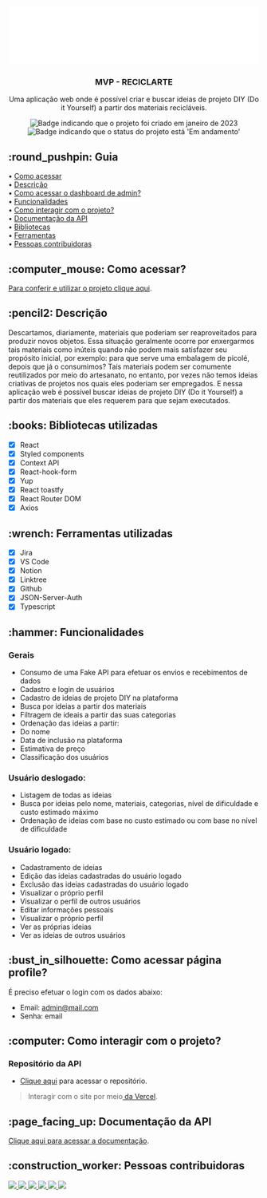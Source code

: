 <div align="center">
<img alt="Artesanato" src="https://github.com/Reciclarte-Kenzie/reciclarte/blob/develop/src/assets/imgs/logoHeader.png" />
</div>

<div align="center">
<h3>
  MVP - RECICLARTE
</h3>
<p>Uma aplicação web onde é possível criar e buscar ideias de projeto DIY (Do it Yourself) a partir dos materiais recicláveis.</p>
</div>

<p align="center">
    <img alt="Badge indicando que o projeto foi criado em janeiro de 2023" src="https://img.shields.io/badge/Data%20de%20cria%C3%A7%C3%A3o-Janeiro%2F2023-blue">
    <img alt="Badge indicando que o status do projeto está 'Em andamento'" src="https://img.shields.io/badge/Status-Em andamento-blue">
</p>

<h2 id="Como acessar"> :round_pushpin: Guia</h2>

• <a href="#Como acessar">Como acessar</a>
<br>
• <a href="#descricao">Descrição</a>
<br>
• <a href="#login">Como acessar o dashboard de admin?</a>
<br>
• <a href="#funcionalidades">Funcionalidades</a>
<br>
• <a href="#interacao">Como interagir com o projeto?</a>
<br>
• <a href="#doc">Documentação da API</a>
<br>
• <a href="#Bibliotecas">Bibliotecas</a>
<br>
• <a href="#Ferramentas">Ferramentas</a>
<br>
• <a href="#Desenvolvedores">Pessoas contribuidoras</a>
<br>

<h2 id="Como acessar"> :computer_mouse: Como acessar?</h2>

<a href="https://linktr.ee/reciclarteg1">Para conferir e utilizar o projeto clique aqui</a>.

<h2 id="descricao">:pencil2: Descrição</h2>
Descartamos, diariamente, materiais que poderiam ser reaproveitados para produzir novos objetos.
Essa situação geralmente ocorre por enxergarmos tais materiais como inúteis quando não podem mais satisfazer seu propósito inicial, por exemplo: para que serve uma embalagem de picolé, depois que já o consumimos?
Tais materiais podem ser comumente reutilizados por meio do artesanato, no entanto, por vezes não temos ideias criativas de projetos nos quais eles poderiam ser empregados. E nessa aplicação web é possível buscar ideias de projeto DIY (Do it Yourself) a partir dos materiais que eles requerem para que sejam executados.

<h2 id="Bibliotecas">:books: Bibliotecas utilizadas</h2>

- [x] React
- [x] Styled components
- [x] Context API
- [x] React-hook-form
- [x] Yup
- [x] React toastfy
- [x] React Router DOM
- [x] Axios

<h2 id="Ferramentas">:wrench: Ferramentas utilizadas</h2>

- [x] Jira
- [x] VS Code
- [x] Notion
- [x] Linktree
- [x] Github
- [x] JSON-Server-Auth
- [x] Typescript

<h2 id="funcionalidades">:hammer: Funcionalidades</h2>

### Gerais
- Consumo de uma Fake API para efetuar os envios e recebimentos de dados
- Cadastro e login de usuários
- Cadastro de ideias de projeto DIY na plataforma
- Busca por ideias a partir dos materiais
- Filtragem de ideais a partir das suas categorias
- Ordenação das ideias a partir: 
- Do nome
- Data de inclusão na plataforma
- Estimativa de preço
- Classificação dos usuários

### Usuário deslogado:
- Listagem de todas as ideias
- Busca por ideias pelo nome, materiais, categorias, nível de dificuldade e custo estimado máximo
- Ordenação de ideias com base no custo estimado ou com base no nível de dificuldade

### Usuário logado:
- Cadastramento de ideias
- Edição das ideias cadastradas do usuário logado
- Exclusão das ideias cadastradas do usuário logado
- Visualizar o próprio perfil
- Visualizar o perfil de outros usuários
- Editar informações pessoais
- Visualizar o próprio perfil
- Ver as próprias ideias
- Ver as ideias de outros usuários

<h2 id="login">:bust_in_silhouette: Como acessar página profile?</h2>
É preciso efetuar o login com os dados abaixo:

- Email: admin@mail.com
- Senha: email

<h2 id="interacao">:computer: Como interagir com o projeto? </h2>

### Repositório da API
 * <a href="https://github.com/Reciclarte-Kenzie/reciclarte-server/tree/develop">Clique aqui</a> para acessar o repositório.

 >Interagir com o site por meio<a href="https://linktr.ee/reciclarteg1"> da Vercel</a>.

<h2 id="doc">:page_facing_up: Documentação da API </h2>
<a href="https://github.com/Reciclarte-Kenzie/reciclarte-server/blob/develop/README.md">Clique aqui para acessar a documentação</a>.

<h2 id="Desenvolvedores">:construction_worker: Pessoas contribuidoras</h2>

<a href="https://github.com/freitassneto">
  <img width="120px" src="https://avatars.githubusercontent.com/u/109801407?v=4">
</a>

<a href="https://github.com/CToH10">
  <img width="120px" src="https://avatars.githubusercontent.com/u/108496850?v=4">
</a>
 
<a href="https://github.com/Danielle-Luz">
  <img width="120px" src="https://avatars.githubusercontent.com/u/99164019?v=4">
</a>
 
<a href="https://github.com/ThiagoBettinRamos">
  <img width="120px" src="https://avatars.githubusercontent.com/u/109983481?v=4">
</a>
 
<a href="https://github.com/tulio-albuquerque">
  <img width="120px" src="https://avatars.githubusercontent.com/u/1772190?v=4">
</a>
 
<a href="https://github.com/CarolinaOlivaCruz">
  <img width="120px" src="https://avatars.githubusercontent.com/u/78989471?v=4">
</a>

